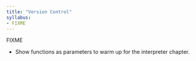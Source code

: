 ```yaml
---
title: "Version Control"
syllabus:
- FIXME
---
```


FIXME
-   Show functions as parameters to warm up for the interpreter chapter.
